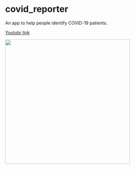 # covid_reporter

An app to help people identify COVID-19 patients.

<a href="https://www.youtube.com/watch?v=nPQMculx1d4&t">Youtubr link</a>

<img src="Samples/covid_reporter.png" width="400px">
